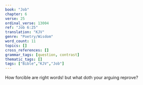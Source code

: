 ```yaml
---
book: "Job"
chapter: 6
verse: 25
ordinal_verse: 13004
ref: "Job 6:25"
translation: "KJV"
genre: "Poetry/Wisdom"
word_count: 11
topics: []
cross_references: []
grammar_tags: [question, contrast]
thematic_tags: []
tags: ["Bible","KJV","Job"]
---
```

How forcible are right words! but what doth your arguing reprove?
